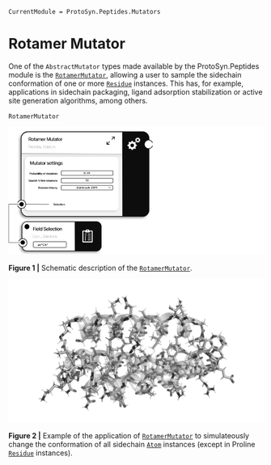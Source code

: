 ```@meta
CurrentModule = ProtoSyn.Peptides.Mutators
```

# Rotamer Mutator

One of the `AbstractMutator` types made available by the ProtoSyn.Peptides module is the [`RotamerMutator`](@ref), allowing a user to sample the sidechain conformation of one or more [`Residue`](@ref) instances. This has, for example, applications in sidechain packaging, ligand adsorption stabilization or active site generation algorithms, among others.

```@docs
RotamerMutator
```

![ProtoSyn Rotamer Mutator Card](../../../assets/ProtoSyn-rotamer-mutator-card.png)

**Figure 1 |** Schematic description of the [`RotamerMutator`](@ref). 

![ProtoSyn Rotamer Mutator](../../../assets/ProtoSyn-rotamer-mutator.gif)

**Figure 2 |** Example of the application of [`RotamerMutator`](@ref) to simulateously change the conformation of all sidechain [`Atom`](@ref) instances (except in Proline [`Residue`](@ref) instances). 